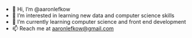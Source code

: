 - 👋 Hi, I’m @aaronlefkow
- 👀 I’m interested in learning new data and computer science skills
- 🌱 I’m currently learning computer science and front end development
- 📫 Reach me at aaronlefkow@gmail.com

<!---
aaronlefkow/aaronlefkow is a ✨ special ✨ repository because its `README.md` (this file) appears on your GitHub profile.
You can click the Preview link to take a look at your changes.
--->
